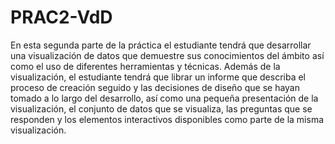 # PRAC2-VdD
En esta segunda parte de la práctica el estudiante tendrá que desarrollar una visualización de datos que demuestre sus conocimientos del ámbito así como el uso de diferentes herramientas y técnicas. Además de la visualización, el estudiante tendrá que librar un informe que describa el proceso de creación seguido y las decisiones de diseño que se hayan tomado a lo largo del desarrollo, así como una pequeña presentación de la visualización, el conjunto de datos que se visualiza, las preguntas que se responden y los elementos interactivos disponibles como parte de la misma visualización.
